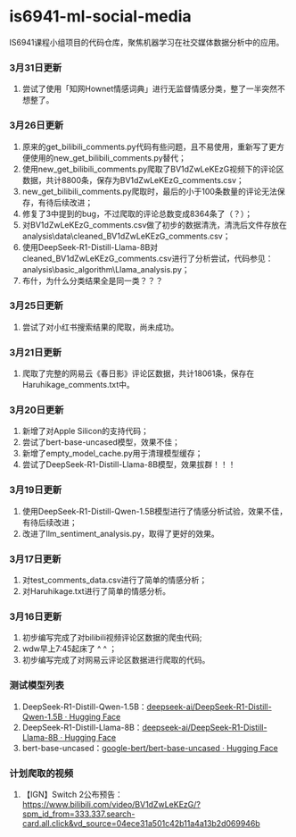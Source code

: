 # is6941-ml-social-media

IS6941课程小组项目的代码仓库，聚焦机器学习在社交媒体数据分析中的应用。

### 3月31日更新

1. 尝试了使用「知网Hownet情感词典」进行无监督情感分类，整了一半突然不想整了。

### 3月26日更新

1. 原来的get_bilibili_comments.py代码有些问题，且不易使用，重新写了更方便使用的new_get_bilibili_comments.py替代；
2. 使用new_get_bilibili_comments.py爬取了BV1dZwLeKEzG视频下的评论区数据，共计8800条，保存为BV1dZwLeKEzG_comments.csv；
3. new_get_bilibili_comments.py爬取时，最后的小于100条数量的评论无法保存，有待后续改进；
4. 修复了3中提到的bug，不过爬取的评论总数变成8364条了（？）；
5. 对BV1dZwLeKEzG_comments.csv做了初步的数据清洗，清洗后文件存放在analysis\data\cleaned_BV1dZwLeKEzG_comments.csv；
6. 使用DeepSeek-R1-Distill-Llama-8B对cleaned_BV1dZwLeKEzG_comments.csv进行了分析尝试，代码参见：analysis\basic_algorithm\Llama_analysis.py；
7. 布什，为什么分类结果全是同一类？？？

### 3月25日更新

1. 尝试了对小红书搜索结果的爬取，尚未成功。

### 3月21日更新

1. 爬取了完整的网易云《春日影》评论区数据，共计18061条，保存在Haruhikage_comments.txt中。

### 3月20日更新

1. 新增了对Apple Silicon的支持代码；
2. 尝试了bert-base-uncased模型，效果不佳；
3. 新增了empty_model_cache.py用于清理模型缓存；
4. 尝试了DeepSeek-R1-Distill-Llama-8B模型，效果拔群！！！

### 3月19日更新

1. 使用DeepSeek-R1-Distill-Qwen-1.5B模型进行了情感分析试验，效果不佳，有待后续改进；
2. 改进了llm_sentiment_analysis.py，取得了更好的效果。

### 3月17日更新

1. 对test_comments_data.csv进行了简单的情感分析；
2. 对Haruhikage.txt进行了简单的情感分析。

### 3月16日更新

1. 初步编写完成了对bilibili视频评论区数据的爬虫代码;
2. wdw早上7:45起床了 ^ ^ ；
3. 初步编写完成了对网易云评论区数据进行爬取的代码。

### 测试模型列表

1. DeepSeek-R1-Distill-Qwen-1.5B：[deepseek-ai/DeepSeek-R1-Distill-Qwen-1.5B · Hugging Face](https://huggingface.co/deepseek-ai/DeepSeek-R1-Distill-Qwen-1.5B)
2. DeepSeek-R1-Distill-Llama-8B：[deepseek-ai/DeepSeek-R1-Distill-Llama-8B · Hugging Face](https://huggingface.co/deepseek-ai/DeepSeek-R1-Distill-Llama-8B)
3. bert-base-uncased：[google-bert/bert-base-uncased · Hugging Face](https://huggingface.co/google-bert/bert-base-uncased)

### 计划爬取的视频

1. 【IGN】Switch 2公布预告：https://www.bilibili.com/video/BV1dZwLeKEzG/?spm_id_from=333.337.search-card.all.click&vd_source=04ece31a501c42b11a4a13b2d069946b
